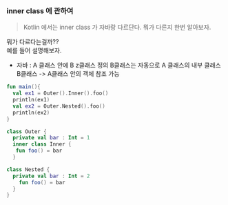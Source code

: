 ### inner class 에 관하여
> Kotlin 에서는 inner class 가 자바랑 다르단다. 뭐가 다른지 한번 알아보자.

뭐가 다르다는걸까??  
예를 들어 설명해보자. 
- 자바 : A 클래스 안에 B z클래스 정의
         B클래스는 자동으로 A 클래스의 내부 클래스
         B클래스 -> A클래스 안의 객체 참조 가능 
         
```kotlin
fun main(){
  val ex1 = Outer().Inner().foo()
  println(ex1)
  val ex2 = Outer.Nested().foo()
  println(ex2)
}

class Outer {
  private val bar : Int = 1
  inner class Inner {
   fun foo() = bar
  }

class Nested {
  private val bar : Int = 2
    fun foo() = bar
  }
}
```
